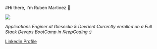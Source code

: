 #Hi there, I'm Ruben Martinez 👋

![](https://media-exp1.licdn.com/dms/image/C4D03AQE884Wv3JDHiQ/profile-displayphoto-shrink_800_800/0/1595933415638?e=1617840000&v=beta&t=6JqPPw432KZfLKnx0uHWrDDcpw1NPIZ2xPt9575H1Ck)

*Applications Enginer at Giesecke & Devrient
Currently enrolled on a Full Stack Devops BootCamp in KeepCoding :)*

[Linkedin Profile](https://www.linkedin.com/in/rubenmartinezgomez/)
